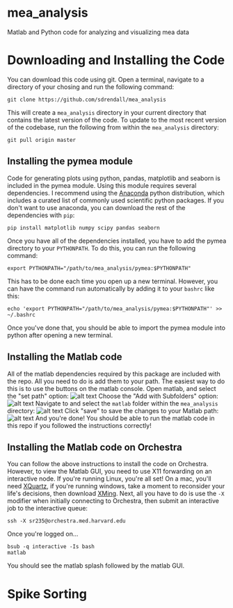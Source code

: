 # mea_analysis
Matlab and Python code for analyzing and visualizing mea data

Downloading and Installing the Code
===================================

You can download this code using git. Open a terminal, navigate to a directory of your chosing and run the following command:
```
git clone https://github.com/sdrendall/mea_analysis
```
This will create a `mea_analysis` directory in your current directory that contains the latest version of the code. To update to the most recent version of the codebase, run the following from within the `mea_analysis` directory:
```
git pull origin master
```

Installing the pymea module
---------------------------
Code for generating plots using python, pandas, matplotlib and seaborn is included in the pymea module. Using this module requires several dependencies. I recommend using the [Anaconda](https://www.continuum.io/downloads) python distribution, which includes a curated list of commonly used scientific python packages. If you don't want to use anaconda, you can download the rest of the dependencies with `pip`:
```
pip install matplotlib numpy scipy pandas seaborn
```

Once you have all of the dependencies installed, you have to add the pymea directory to your `PYTHONPATH`. To do this, you can run the following command:
```
export PYTHONPATH="/path/to/mea_analysis/pymea:$PYTHONPATH"
```
This has to be done each time you open up a new terminal. However, you can have the command run automatically by adding it to your `bashrc` like this:
```
echo 'export PYTHONPATH="/path/to/mea_analysis/pymea:$PYTHONPATH"' >> ~/.bashrc
```
Once you've done that, you should be able to import the pymea module into python after opening a new terminal.

Installing the Matlab code
--------------------------
All of the matlab dependencies required by this package are included with the repo. All you need to do is add them to your path. The easiest way to do this is to use the buttons on the matlab console. Open matlab, and select the "set path" option:
![alt text](https://github.com/sdrendall/mea_analysis/blob/master/tutorial_pictures/click_set_path.png?raw=true "Select Set Path")
Choose the "Add with Subfolders" option:
![alt text](https://github.com/sdrendall/mea_analysis/blob/master/tutorial_pictures/click_add_with_sub_folders.png?raw=true "select Add With Subfolders")
Navigate to and select the `matlab` folder within the `mea_analysis` directory:
![alt text](https://github.com/sdrendall/mea_analysis/blob/master/tutorial_pictures/select_matlab_folder.png?raw=true "Select the Matlab Folder")
Click "save" to save the changes to your Matlab path:
![alt text](https://github.com/sdrendall/mea_analysis/blob/master/tutorial_pictures/click_save.png?raw=true "Click Save")
And you're done! You should be able to run the matlab code in this repo if you followed the instructions correctly!

Installing the Matlab code on Orchestra
---------------------------------------
You can follow the above instructions to install the code on Orchestra. However, to view the Matlab GUI, you need to use X11 forwarding on an interactive node. If you're running Linux, you're all set! On a mac, you'll need [XQuartz](https://www.xquartz.org/), if you're running windows, take a moment to reconsider your life's decisions, then download [XMing](https://sourceforge.net/projects/xming/). Next, all you have to do is use the `-X` modifier when initially connecting to Orchestra, then submit an interactive job to the interactive queue:
```
ssh -X sr235@orchestra.med.harvard.edu
```
Once you're logged on...
```
bsub -q interactive -Is bash
matlab
```
You should see the matlab splash followed by the matlab GUI.

Spike Sorting
=============
